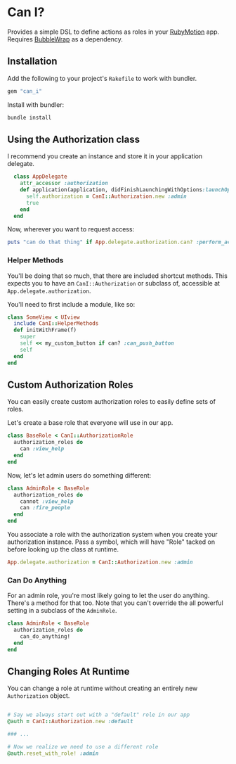 # Can I?
Provides a simple DSL to define actions as roles in your [RubyMotion](http://www.rubymotion.com) app.  Requires [BubbleWrap](https://github.com/rubymotion/BubbleWrap) as a dependency.

## Installation

Add the following to your project's `Rakefile` to work with bundler.

```ruby
gem "can_i"
```

Install with bundler:

```ruby
bundle install
```

## Using the Authorization class
I recommend you create an instance and store it in your application delegate.

```ruby
  class AppDelegate
    attr_accessor :authorization
    def application(application, didFinishLaunchingWithOptions:launchOptions)
      self.authorization = CanI::Authorization.new :admin
      true
    end
  end
```

Now, wherever you want to request access:

```ruby
puts "can do that thing" if App.delegate.authorization.can? :perform_action
```
### Helper Methods
You'll be doing that so much, that there are included shortcut methods.  This expects you to have an `CanI::Authorization` or subclass of, accessible at `App.delegate.authorization`.

You'll need to first include a module, like so:

```ruby
class SomeView < UIview
  include CanI::HelperMethods
  def initWithFrame(f)
    super
    self << my_custom_button if can? :can_push_button
    self
  end
end
```

## Custom Authorization Roles
You can easily create custom authorization roles to easily define sets of roles.

Let's create a base role that everyone will use in our app.

```ruby
class BaseRole < CanI::AuthorizationRole
  authorization_roles do
    can :view_help
  end
end
```

Now, let's let admin users do something different:

```ruby
class AdminRole < BaseRole
  authorization_roles do
    cannot :view_help
    can :fire_people
  end
end
```

You associate a role with the authorization system when you create your authorization instance.  Pass a symbol, which will have "Role" tacked on before looking up the class at runtime.

```ruby
App.delegate.authorization = CanI::Authorization.new :admin
```

### Can Do Anything
For an admin role, you're most likely going to let the user do anything.  There's a method for that too.  Note that you can't override the all powerful setting in a subclass of the `AdminRole`.

```ruby
class AdminRole < BaseRole
  authorization_roles do
    can_do_anything!
  end
end
```

## Changing Roles At Runtime
You can change a role at runtime without creating an entirely new `Authorization` object.

```ruby

# Say we always start out with a "default" role in our app
@auth = CanI::Authorization.new :default

### ...

# Now we realize we need to use a different role
@auth.reset_with_role! :admin

```
